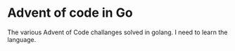 # Advent of code in Go
The various Advent of Code challanges solved in golang. I need to learn the language. 
